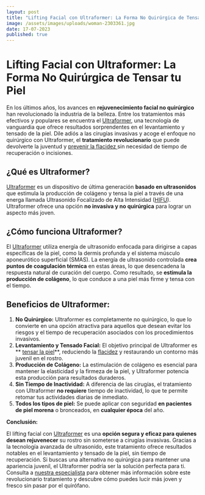 ```yaml
---
layout: post
title: "Lifting Facial con Ultraformer: La Forma No Quirúrgica de Tensar tu Piel"
image: /assets/images/uploads/woman-2303361.jpg
date: 17-07-2023
published: true
---
```

# Lifting Facial con Ultraformer: La Forma No Quirúrgica de Tensar tu Piel

En los últimos años, los avances en **rejuvenecimiento facial no quirúrgico** han revolucionado la industria de la belleza. Entre los tratamientos más efectivos y populares se encuentra el [Ultraformer](https://www.dermabile.es/tratamientos/lifting-facial/), una tecnología de vanguardia que ofrece resultados sorprendentes en el levantamiento y tensado de la piel. Dile adiós a las cirugías invasivas y acoge el enfoque no quirúrgico con Ultraformer, el **tratamiento revolucionario** que puede devolverte la juventud y [prevenir la flacidez ](https://www.dermabile.es/blog/como-prevenir-la-flacidez-de-piel)sin necesidad de tiempo de recuperación o incisiones.

## ¿Qué es Ultraformer?

[Ultraformer](https://www.dermabile.es/tratamientos/lifting-facial/) es un dispositivo de última generación **basado en ultrasonidos** que estimula la producción de colágeno y tensa la piel a través de una energa llamada Ultrasonido Focalizado de Alta Intensidad ([HIFU](https://www.dermabile.es/blog/ultherapy-que-es-como-funciona-vs-otros)).  Ultraformer ofrece una opción **no invasiva y no quirúrgica** para lograr un aspecto más joven.

## ¿Cómo funciona Ultraformer?

El [Ultraformer](https://www.dermabile.es/tratamientos/lifting-facial/) utiliza energía de ultrasonido enfocada para dirigirse a capas específicas de la piel, como la dermis profunda y el sistema músculo aponeurótico superficial (SMAS). La energía de ultrasonido controlada **crea puntos de coagulación térmica** en estas áreas, lo que desencadena la respuesta natural de curación del cuerpo. Como resultado, se **estimula la producción de colágeno**, lo que conduce a una piel más firme y tensa con el tiempo.

## Beneficios de Ultraformer:

1. **No Quirúrgico:** Ultraformer es completamente no quirúrgico, lo que lo convierte en una opción atractiva para aquellos que desean evitar los riesgos y el tiempo de recuperación asociados con los procedimientos invasivos.
2. **Levantamiento y Tensado Facial:** El objetivo principal de Ultraformer es ** [tensar la piel](https://www.dermabile.es/blog/lifting-sin-cirugia)**, reduciendo la [flacidez](https://www.dermabile.es/blog/por-que-tengo-flacidez) y restaurando un contorno más juvenil en el rostro.
3. **Producción de Colágeno:** La estimulación de colágeno es esencial para mantener la elasticidad y la firmeza de la piel, y Ultraformer potencia esta producción para resultados duraderos.
4. **Sin Tiempo de Inactividad:** A diferencia de las cirugías, el tratamiento con Ultraformer **no requiere** tiempo de inactividad, lo que te permite retomar tus actividades diarias de inmediato. 
5. **Todos los tipos de piel:** Se puede aplicar con seguridad **en pacientes de piel morena** o bronceados, en **cualquier época** del año.

**Conclusión:**

El lifting facial con [Ultraformer](https://www.dermabile.es/tratamientos/lifting-facial/) es una **opción segura y eficaz para quienes desean rejuvenecer** su rostro sin someterse a cirugías invasivas. Gracias a la tecnología avanzada de ultrasonido, este tratamiento ofrece resultados notables en el levantamiento y tensado de la piel, sin tiempo de recuperación. Si buscas una alternativa no quirúrgica para mantener una apariencia juvenil, el Ultraformer podría ser la solución perfecta para ti. Consulta a [nuestra especialista](https://www.dermabile.es/vanessa-martins)  para obtener más información sobre este revolucionario tratamiento y descubre cómo puedes lucir más joven y fresco sin pasar por el quirófano.